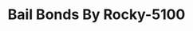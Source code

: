 ---
f_zip-code: 92201
f_state-code: CA
title: Bail Bonds By Rocky-5100
f_phone: 760-342-5735
f_city-only: Indio
f_address: 45330 Fargo Street Indio
f_location-unique-id: '5100'
slug: bail-bonds-by-rocky-5100
updated-on: '2024-05-30T13:46:58.046Z'
created-on: '2024-05-30T13:36:59.803Z'
published-on: '2024-05-30T13:54:32.469Z'
f_city-state: cms/city/indio-ca.md
f_company: cms/company/bail-bonds-by-rocky.md
f_state: cms/state/california.md
layout: '[payday-loan].html'
tags: payday-loan
---